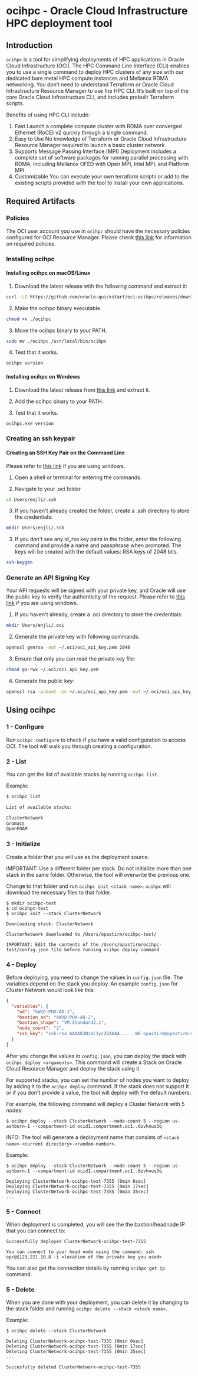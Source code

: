 # ocihpc - Oracle Cloud Infrastructure HPC deployment tool

## Introduction 

`ocihpc` is a tool for simplifying deployments of HPC applications in Oracle Cloud Infrastructure (OCI).
The HPC Command Line Interface (CLI) enables you to use a single command to deploy HPC clusters of any size with our dedicated bare metal HPC compute instances and Mellanox RDMA networking. You don’t need to understand Terraform or Oracle Cloud Infrastructure Resource Manager to use the HPC CLI. It’s built on top of the core Oracle Cloud Infrastructure CLI, and includes prebuilt Terraform scripts.

Benefits of using HPC CLI include:

1. Fast Launch a complete compute cluster with RDMA over converged Ethernet (RoCE) v2 quickly through a single command.
2. Easy to Use No knowledge of Terraform or Oracle Cloud Infrastructure Resource Manager required to launch a basic cluster network.
3. Supports Message Passing Interface (MPI) Deployment includes a complete set of software packages for running parallel processing with RDMA, including Mellanox OFED with Open MPI, Intel MPI, and Platform MPI.
4. Customizable You can execute your own terraform scripts or add to the existing scripts provided with the tool to install your own applications.

## Required Artifacts

### Policies

The OCI user account you use in `ocihpc` should have the necessary policies configured for OCI Resource Manager. Please check [this link](https://docs.cloud.oracle.com/en-us/iaas/Content/Identity/Tasks/managingstacksandjobs.htm) for information on required policies.

### Installing ocihpc

#### Installing ocihpc on macOS/Linux

1. Download the latest release with the following command and extract it:
```sh
curl -LO https://github.com/oracle-quickstart/oci-ocihpc/releases/download/v1.0.0/ocihpc_v1.0.0_darwin_x86_64.tar.gz
```

2. Make the ocihpc binary executable.
```sh
chmod +x ./ocihpc 
```

3. Move the ocihpc binary to your PATH.
```sh
sudo mv ./ocihpc /usr/local/bin/ocihpc 
```

4. Test that it works.
```sh
ocihpc version 
```

#### Installing ocihpc on Windows


1. Download the latest release from [this link](https://github.com/oracle-quickstart/oci-ocihpc/releases/download/v1.0.0/ocihpc_v1.0.0_windows_x86_64.zip) and extract it.

2. Add the ocihpc binary to your PATH.

3. Test that it works.
```sh
ocihpc.exe version 
```

### Creating an ssh keypair

#### Creating an SSH Key Pair on the Command Line
Please refer to [this link](https://docs.cloud.oracle.com/en-us/iaas/Content/GSG/Tasks/creatingkeys.htm) if you are using windows.

1. Open a shell or terminal for entering the commands.


2. Navigate to your .oci folder
```sh
cd Users/enjli/.ssh
```

3. If you haven't already created the folder, create a .ssh directory to store the credentials:
```sh
mkdir Users/enjli/.ssh
```

3. If you don't see any id_rsa key pairs in the folder, enter the following command and provide a name and passphrase when prompted. The keys will be created with the default values: RSA keys of 2048 bits.

```sh 
ssh-keygen
``` 



### Generate an API Signing Key
Your API requests will be signed with your private key, and Oracle will use the public key to verify the authenticity of the request.
Please refer to [this link](https://docs.cloud.oracle.com/en-us/iaas/Content/API/Concepts/apisigningkey.htm#Other) if you are using windows.


1. If you haven't already, create a .oci directory to store the credentials:
```sh
mkdir Users/enjli/.oci
```

2. Generate the private key with  following commands.
```sh
openssl genrsa -out ~/.oci/oci_api_key.pem 2048
```
3. Ensure that only you can read the private key file:
```sh
chmod go-rwx ~/.oci/oci_api_key.pem
```

4. Generate the public key:
```sh
openssl rsa -pubout -in ~/.oci/oci_api_key.pem -out ~/.oci/oci_api_key_public.pem
```

## Using ocihpc

### 1 - Configure
Run `ocihpc configure` to check if you have a valid configuration to access OCI. The tool will walk you through creating a configuration. 


### 2 - List
You can get the list of available stacks by running `ocihpc list`.

Example:

```sh
$ ocihpc list

List of available stacks:

ClusterNetwork
Gromacs
OpenFOAM
```

### 3 - Initialize
Create a folder that you will use as the deployment source.

IMPORTANT: Use a different folder per stack. Do not initialize more than one stack in the same folder. Otherwise, the tool will overwrite the previous one.

Change to that folder and run `ocihpc init <stack name>`. `ocihpc` will download the necessary files to that folder.


```
$ mkdir ocihpc-test
$ cd ocihpc-test
$ ocihpc init --stack ClusterNetwork

Downloading stack: ClusterNetwork

ClusterNetwork downloaded to /Users/opastirm/ocihpc-test/

IMPORTANT: Edit the contents of the /Users/opastirm/ocihpc-test/config.json file before running ocihpc deploy command
```

### 4 - Deploy
Before deploying, you need to change the values in `config.json` file. The variables depend on the stack you deploy. An example `config.json` for Cluster Network would look like this:

```json
{
  "variables": {
    "ad": "kWVD:PHX-AD-1",
    "bastion_ad": "kWVD:PHX-AD-2",
    "bastion_shape": "VM.Standard2.1",
    "node_count": "2",
    "ssh_key": "ssh-rsa AAAAB3NzaC1yc2EAAAA......W6 opastirm@opastirm-mac"
  }
}
```

After you change the values in `config.json`, you can deploy the stack with `ocihpc deploy <arguments>`. This command will create a Stack on Oracle Cloud Resource Manager and deploy the stack using it.

For supported stacks, you can set the number of nodes you want to deploy by adding it to the `ocihpc deploy` command. If the stack does not support it or if you don't provide a value, the tool will deploy with the default numbers. 

For example, the following command will deploy a Cluster Network with 5 nodes:

```
$ ocihpc deploy --stack ClusterNetwork --node-count 5 --region us-ashburn-1 --compartment-id ocid1.compartment.oc1..6zvhnus3q
```

INFO: The tool will generate a deployment name that consists of `<stack name>-<current directory>-<random-number>`.

Example:

```
$ ocihpc deploy --stack ClusterNetwork --node-count 5 --region us-ashburn-1 --compartment-id ocid1.compartment.oc1..6zvhnus3q

Deploying ClusterNetwork-ocihpc-test-7355 [0min 0sec]
Deploying ClusterNetwork-ocihpc-test-7355 [0min 17sec]
Deploying ClusterNetwork-ocihpc-test-7355 [0min 35sec]
...
```

### 5 - Connect
When deployment is completed, you will see the the bastion/headnode IP that you can connect to:

```
Successfully deployed ClusterNetwork-ocihpc-test-7355

You can connect to your head node using the command: ssh opc@$123.221.10.8 -i <location of the private key you used>
```

You can also get the connection details by running `ocihpc get ip` command.

### 5 - Delete
When you are done with your deployment, you can delete it by changing to the stack folder and running `ocihpc delete --stack <stack name>`.

Example:
```
$ ocihpc delete --stack ClusterNetwork

Deleting ClusterNetwork-ocihpc-test-7355 [0min 0sec]
Deleting ClusterNetwork-ocihpc-test-7355 [0min 17sec]
Deleting ClusterNetwork-ocihpc-test-7355 [0min 35sec]
...

Succesfully deleted ClusterNetwork-ocihpc-test-7355
```
